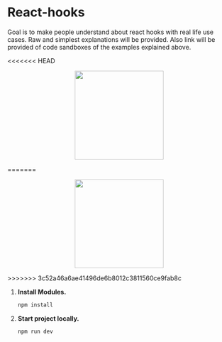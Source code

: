 # React-hooks
Goal is to make people understand about react hooks with real life use cases. Raw and simplest explanations will be provided. Also link will be provided of code sandboxes of the examples explained above.

<<<<<<< HEAD
<p align="center"><a href="#"><img width="auto" margin-left="50%" height="200px" src="https://media.tenor.com/BScnnlUpwmwAAAAC/hi-hello.gif" height="175px"/></a><p>
=======
<p align="center"><a href="#"><img width="auto" margin-left="50%" height="200px" src="https://media.tenor.com/BScnnlUpwmwAAAAC/hi-hello.gif" height="175px"/></a></p>
>>>>>>> 3c52a46a6ae41496de6b8012c3811560ce9fab8c

1. **Install Modules.**

   ```bash
   npm install
   ```

2. **Start project locally.**

   ```bash
   npm run dev
   ```
